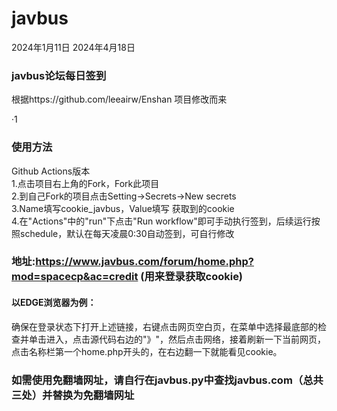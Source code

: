 
# javbus
2024年1月11日
2024年4月18日
### javbus论坛每日签到 <br>
根据https://github.com/leeairw/Enshan 项目修改而来

·1
### 使用方法<br> 
Github Actions版本<br>
1.点击项目右上角的Fork，Fork此项目<br>
2.到自己Fork的项目点击Setting→Secrets→New secrets<br>
3.Name填写cookie_javbus，Value填写 获取到的cookie<br>
4.在"Actions"中的"run"下点击"Run workflow"即可手动执行签到，后续运行按照schedule，默认在每天凌晨0:30自动签到，可自行修改<br>
### 地址:https://www.javbus.com/forum/home.php?mod=spacecp&ac=credit (用来登录获取cookie)
#### 以EDGE浏览器为例：
确保在登录状态下打开上述链接，右键点击网页空白页，在菜单中选择最底部的检查并单击进入，点击源代码右边的"》"，然后点击网络，接着刷新一下当前网页，点击名称栏第一个home.php开头的，在右边翻一下就能看见cookie。

### 如需使用免翻墙网址，请自行在javbus.py中查找javbus.com（总共三处）并替换为免翻墙网址
